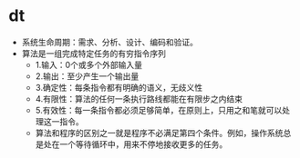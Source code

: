 # dt

- 系统生命周期：需求、分析、设计、编码和验证。
- 算法是一组完成特定任务的有穷指令序列
  - 1.输入：0个或多个外部输入量
  - 2.输出：至少产生一个输出量
  - 3.确定性：每条指令都有明确的语义，无歧义性
  - 4.有限性：算法的任何一条执行路线都能在有限步之内结束
  - 5.有效性：每一条指令都必须足够简单，在原则上，只用之和笔就可以处理这一指令。
  - 算法和程序的区别之一就是程序不必满足第四个条件。例如，操作系统总是处在一个等待循环中，用来不停地接收更多的任务。